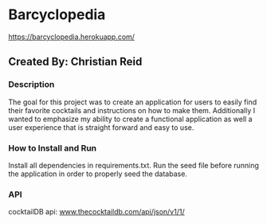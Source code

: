 # Barcyclopedia
https://barcyclopedia.herokuapp.com/
## Created By: Christian Reid

### Description
The goal for this project was to create an application for users to easily find their favorite cocktails and instructions 
on how to make them. Additionally I wanted to emphasize my ability to create a functional application as well a user experience
that is straight forward and easy to use. 

### How to Install and Run
Install all dependencies in requirements.txt.
Run the seed file before running the application in order to properly seed the database.

### API
cocktailDB api:
www.thecocktaildb.com/api/json/v1/1/
